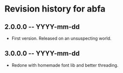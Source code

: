 # Revision history for abfa

## 2.0.0.0 -- YYYY-mm-dd

* First version. Released on an unsuspecting world.

## 3.0.0.0 -- YYYY-mm-dd

* Redone with homemade font lib and better threading.
